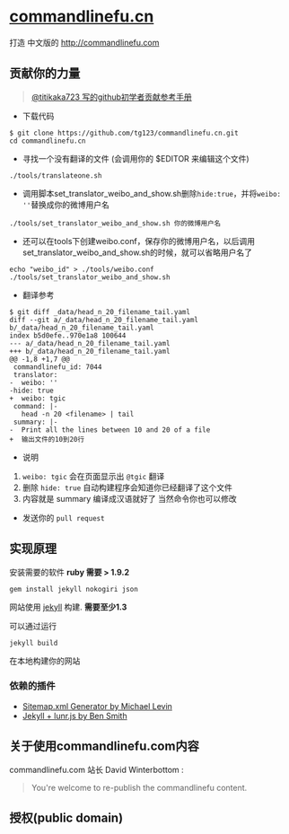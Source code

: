 [commandlinefu.cn](http://commandlinefu.cn)
==================

打造 中文版的 http://commandlinefu.com

贡献你的力量
------------

 > [@titikaka723 写的github初学者贡献参考手册](http://c.blog.sina.com.cn/profile.php?blogid=605b307f890007kg)

 * 下载代码

```
$ git clone https://github.com/tg123/commandlinefu.cn.git
cd commandlinefu.cn
```

 * 寻找一个没有翻译的文件 (会调用你的 $EDITOR 来编辑这个文件) 

```
./tools/translateone.sh
```

 * 调用脚本set_translator_weibo_and_show.sh删除`hide:true`，并将`weibo: ''`替换成你的微博用户名

```
./tools/set_translator_weibo_and_show.sh 你的微博用户名
```

* 还可以在tools下创建weibo.conf，保存你的微博用户名，以后调用set_translator_weibo_and_show.sh的时候，就可以省略用户名了

```
echo "weibo_id" > ./tools/weibo.conf
./tools/set_translator_weibo_and_show.sh
```

 * 翻译参考

```
$ git diff _data/head_n_20_filename_tail.yaml
diff --git a/_data/head_n_20_filename_tail.yaml b/_data/head_n_20_filename_tail.yaml
index b5d0efe..970e1a8 100644
--- a/_data/head_n_20_filename_tail.yaml
+++ b/_data/head_n_20_filename_tail.yaml
@@ -1,8 +1,7 @@
 commandlinefu_id: 7044
 translator:
-  weibo: ''
-hide: true
+  weibo: tgic
 command: |-
   head -n 20 <filename> | tail
 summary: |-
-  Print all the lines between 10 and 20 of a file
+  输出文件的10到20行
```
  
 * 说明 

  1. `weibo: tgic` 会在页面显示出 `@tgic` 翻译
  1. 删除 `hide: true` 自动构建程序会知道你已经翻译了这个文件
  1. 内容就是 summary 编译成汉语就好了 当然命令你也可以修改

 * 发送你的 `pull request`
 

实现原理
--------

安装需要的软件 **ruby 需要 > 1.9.2**

```
gem install jekyll nokogiri json
```

网站使用 [jekyll](http://jekyllrb.com/) 构建. **需要至少1.3**

可以通过运行

```
jekyll build
```

在本地构建你的网站

### 依赖的插件
 * [Sitemap.xml Generator by Michael Levin](https://github.com/kinnetica/jekyll-plugins)
 * [Jekyll + lunr.js by Ben Smith](https://github.com/slashdotdash/jekyll-lunr-js-search)

关于使用commandlinefu.com内容
-----------------------------

commandlinefu.com 站长 David Winterbottom :

> You're welcome to re-publish the commandlinefu content.


授权(public domain)
-------------------
